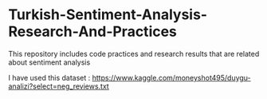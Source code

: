 # Turkish-Sentiment-Analysis-Research-And-Practices
This repository includes code practices and research results that are related about sentiment analysis

I have used this dataset : https://www.kaggle.com/moneyshot495/duygu-analizi?select=neg_reviews.txt 


